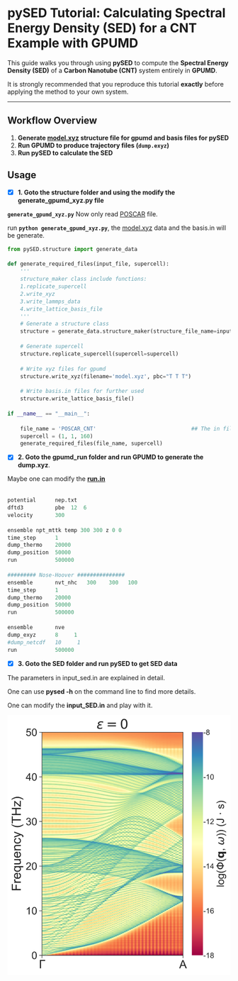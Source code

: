 # pySED Tutorial: Calculating Spectral Energy Density (SED) for a CNT Example with GPUMD

This guide walks you through using **pySED** to compute the **Spectral Energy Density (SED)** of a **Carbon Nanotube (CNT)** system entirely in **GPUMD**.

It is strongly recommended that you reproduce this tutorial **exactly** before applying the method to your own system.

---

## **Workflow Overview**

1. **Generate [model.xyz](https://gpumd.org/gpumd/input_files/model_xyz.html) structure file for gpumd and basis files for pySED**
2. **Run GPUMD to produce trajectory files (`dump.exyz`)**
3. **Run pySED to calculate the SED**
 
## Usage

- [x] **1. Goto the structure folder and using the modify the generate_gpumd_xyz.py file** 

**`generate_gpumd_xyz.py`** Now only read [POSCAR](https://www.vasp.at/wiki/index.php/POSCAR) file.

run **`python generate_gpumd_xyz.py`**, the [model.xyz](https://gpumd.org/gpumd/input_files/model_xyz.html) data and the basis.in will be generate.


```python
from pySED.structure import generate_data

def generate_required_files(input_file, supercell):
    '''
    structure_maker class include functions:
    1.replicate_supercell
    2.write_xyz
    3.write_lammps_data
    4.write_lattice_basis_file
    '''	 
    # Generate a structure class
    structure = generate_data.structure_maker(structure_file_name=input_file)
    
    # Generate supercell
    structure.replicate_supercell(supercell=supercell)

    # Write xyz files for gpumd
    structure.write_xyz(filename='model.xyz', pbc="T T T")
    
    # Write basis.in files for further used
    structure.write_lattice_basis_file()

if __name__ == "__main__":

    file_name = 'POSCAR_CNT'                              ## The in file for lammps
    supercell = (1, 1, 160)
    generate_required_files(file_name, supercell)

```

- [x] **2. Goto the gpumd_run folder and run GPUMD to generate the dump.xyz**.

Maybe one can modify the **[run.in]()**

```python

potential      nep.txt
dftd3          pbe  12  6
velocity       300

ensemble npt_mttk temp 300 300 z 0 0
time_step      1
dump_thermo    20000
dump_position  50000
run            500000

######### Nose-Hoover ###############
ensemble       nvt_nhc   300    300   100
time_step      1
dump_thermo    20000
dump_position  50000
run            500000

ensemble       nve
dump_exyz      8     1
#dump_netcdf   10     1
run            500000

```

- [x] **3. Goto the SED folder and run pySED to get SED data** 

The parameters in input_sed.in are explained in detail.

One can use  **pysed -h** on the command line to find more details.

One can modify the **input_SED.in** and play with it.


![CNT SED Result](https://github.com/Tingliangstu/pySED/blob/main/example/CNT/SED/CNT-SED.svg)

